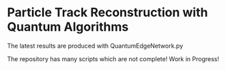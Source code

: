 # Particle Track Reconstruction with Quantum Algorithms

The latest results are produced with QuantumEdgeNetwork.py

The repository has many scripts which are not complete! Work in Progress!
